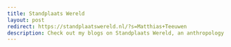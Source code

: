 ```yaml
---
title: Standplaats Wereld
layout: post
redirect: https://standplaatswereld.nl/?s=Matthias+Teeuwen
description: Check out my blogs on Standplaats Wereld, an anthropology weblog
---
```

